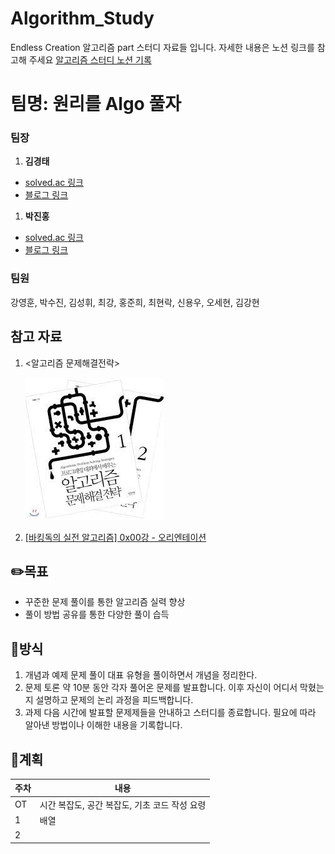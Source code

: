 # Algorithm_Study
Endless Creation 알고리즘 part 스터디 자료들 입니다. 자세한 내용은 노션 링크를 참고해 주세요
[알고리즘 스터디 노션 기록](https://www.notion.so/3c5902e9697045a29f3ee08e20bbc236?pvs=4)

# 팀명: 원리를 Algo 풀자
### 팀장
1.  **김경태**
- [solved.ac 링크](https://solved.ac/profile/kimgt0128) 
- [블로그 링크](https://wondrous-developer.tistory.com/category/%EC%9E%90%EB%A3%8C%EA%B5%AC%EC%A1%B0%20%EC%95%8C%EA%B3%A0%EB%A6%AC%EC%A6%98) 
1. **박진홍**
- [solved.ac 링크](https://solved.ac/profile/com5942)
- [블로그 링크](https://jiinhong.github.io/)
### 팀원
 강영훈, 박수진, 김성휘, 최강, 홍준희, 최현락, 신용우, 오세현, 김강현


## 참고 자료

1. <알고리즘 문제해결전략>

    ![Untitled](./readme_images/book1.jpg)



2. [[바킹독의 실전 알고리즘] 0x00강 - 오리엔테이션](https://www.youtube.com/watch?v=LcOIobH7ues&list=PLtqbFd2VIQv4O6D6l9HcD732hdrnYb6CY)


## ✏️목표

- 꾸준한 문제 풀이를 통한 알고리즘 실력 향상
- 풀이 방법 공유를 통한 다양한 풀이 습득

## 📎방식

1. 개념과 예제 문제 풀이
대표 유형을 풀이하면서 개념을 정리한다.
2. 문제 토론
약 10분 동안 각자 풀어온 문제를 발표합니다. 이후 자신이 어디서 막혔는지 설명하고 문제의 논리 과정을 피드백합니다. 
3. 과제
다음 시간에 발표할 문제제들을 안내하고 스터디를 종료합니다.
필요에 따라 알아낸 방법이나 이해한 내용을 기록합니다.

## 📝계획

| 주차 | 내용 |
| -- | -- |
|OT | 시간 복잡도, 공간 복잡도, 기초 코드 작성 요령
|1 | 배열
|2 | 

